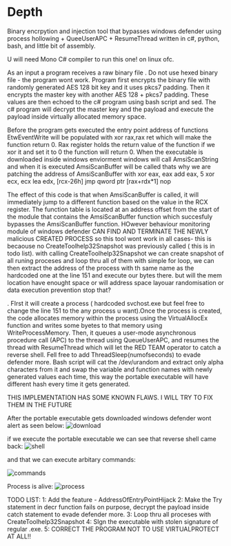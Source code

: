 # Depth
Binary encrpytion and injection tool that bypasses windows defender using process hollowing + QueeUserAPC + ResumeThread written in c#, python, bash, and little bit of assembly.

U will need Mono C# compiler to run this one! on linux ofc.

As an input a program receives a raw binary file . Do not use hexed binary file - the program wont work. 
Program first encrypts the binary file with randomly generated AES 128 bit key and it uses pkcs7 padding. Then it encrypts the master key with another AES 128 + pkcs7 padding. These values are then echoed to the c# program using bash script and sed. The c# program will decrypt the master key and the payload and execute the payload inside virtually allocated memory space.

Before the program gets executed the entry point address of functions EtwEventWrite will be populated with xor rax,rax ret which will make the function return 0. Rax register holds the return value of the function if we xor it  and set it to 0 the function will return 0.
When the executable is downloaded inside windows enviorment windows will call AmsiScanString and when it is executed AmsiScanBuffer will be called thats why we are patching  the address of AmsiScanBuffer with 
xor eax, eax
add eax, 5
xor ecx, ecx
lea edx, [rcx-26h]
jmp qword ptr [rax+rdx*1]
nop

The effect of this code is that when AmsiScanBuffer is called, it will immediately jump to a different function based on the value in the RCX register. The function table is located at an address offset from the start of the module that contains the AmsiScanBuffer function which succesfuly bypasses the AmsiScanBuffer function. HOwever behaviour monitoring module of windows defender CAN FIND AND TERMINATE THE NEWLY malicious CREATED PROCESS so this tool wont work in all  cases- this is becaouse no CreateToolhelp32Snapshot was previously called ( this is in todo list). 
with calling CreateToolhelp32Snapshot we can create snapshot of all runing proceses and loop thru all of them with simple for loop, we can then extract the address of the process with th same name as the hardcoded one at the line 151 and execute our bytes there. but will the mem location have enought space or will address space layouar randomisation or data execution prevention stop that?

. FIrst it will create a process ( hardcoded svchost.exe but feel free to change the line 151 to the any process u want).Once the process is created, the code allocates memory within the process using the VirtualAllocEx function and writes some byetes to that memory using WriteProcessMemory. Then, it queues a user-mode asynchronous procedure call (APC) to the thread using QueueUserAPC, and resumes the thread with ResumeThread which will let the RED TEAM operator to catch a reverse shell. Fell free to add ThreadSleep(numofseconds) to evade defender more. 
Bash script will cat the /dev/urandom and extract only alpha characters from it and swap the variable and function names with newly generated values each time, this way the portable executable will have different hash every time it gets generated. 



THIS IMPLEMENTATION HAS SOME KNOWN FLAWS. I WILL TRY TO FIX THEM IN THE FUTURE


After the portable executable gets downloaded windows defender wont alert as seen below:
![download](https://user-images.githubusercontent.com/95345669/229934339-daa7e4bf-7821-4cd1-b09c-53af07f33604.png)

if we  execute the portable executable we can see that reverse shell came back:
![shell](https://user-images.githubusercontent.com/95345669/229934578-3e21c0bc-8591-4dc6-8b44-859fd57655d5.png)

and that we can execute arbitary commands: 

![commands](https://user-images.githubusercontent.com/95345669/229934750-fa1b2d0d-0c80-40b3-b9df-1e0fa4172df3.png)

Process is alive:
![process](https://user-images.githubusercontent.com/95345669/229935192-fd4ccd5b-a7cd-4c6b-b9a8-8d83d269947b.png)




TODO LIST: 
1: Add the feature - AddressOfEntryPointHijack 
2: Make the Try statement in decr function fails on purpose, decrypt the payload inside catch statement to evade defender more.
3: Loop thru all proceses with CreateToolhelp32Snapshot
4: SIgn the executable with stolen signature of regular .exe.
5: CORRECT THE PROGRAM NOT TO USE VIRTUALPROTECT AT ALL!!
